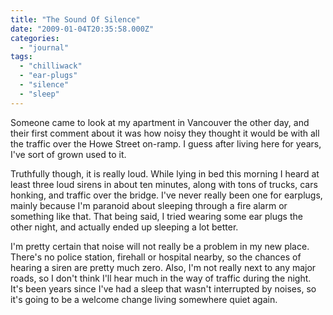 ```yaml
---
title: "The Sound Of Silence"
date: "2009-01-04T20:35:58.000Z"
categories: 
  - "journal"
tags: 
  - "chilliwack"
  - "ear-plugs"
  - "silence"
  - "sleep"
---
```


Someone came to look at my apartment in Vancouver the other day, and their first comment about it was how noisy they thought it would be with all the traffic over the Howe Street on-ramp. I guess after living here for years, I've sort of grown used to it.

Truthfully though, it is really loud. While lying in bed this morning I heard at least three loud sirens in about ten minutes, along with tons of trucks, cars honking, and traffic over the bridge. I've never really been one for earplugs, mainly because I'm paranoid about sleeping through a fire alarm or something like that. That being said, I tried wearing some ear plugs the other night, and actually ended up sleeping a lot better.

I'm pretty certain that noise will not really be a problem in my new place. There's no police station, firehall or hospital nearby, so the chances of hearing a siren are pretty much zero. Also, I'm not really next to any major roads, so I don't think I'll hear much in the way of traffic during the night. It's been years since I've had a sleep that wasn't interrupted by noises, so it's going to be a welcome change living somewhere quiet again.
